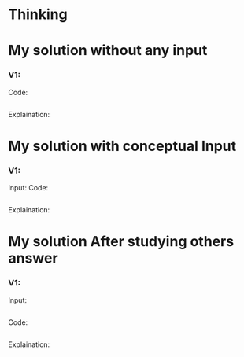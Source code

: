 # Thinking



# My solution without any input

### V1:
Code:
```js

```
Explaination:

# My solution with conceptual Input

### V1: 
Input:
Code:
```js

```
Explaination:

# My solution After studying others answer

### V1: 
Input:
```js

```
Code:
```js

```
Explaination: